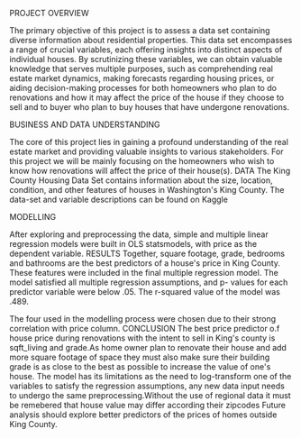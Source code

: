 PROJECT OVERVIEW

The primary objective of this project is to assess a data set containing diverse
information about residential properties. This data set encompasses a range of crucial
variables, each offering insights into distinct aspects of individual houses. By
scrutinizing these variables, we can obtain valuable knowledge that serves multiple
purposes, such as comprehending real estate market dynamics, making forecasts
regarding housing prices, or aiding decision-making processes for both homeowners
who plan to do renovations and how it may affect the price of the house if they choose
to sell and to buyer who plan to buy houses that have undergone renovations. 

BUSINESS AND DATA UNDERSTANDING

The core of this project lies in gaining a profound understanding of the real estate
market and providing valuable insights to various stakeholders. For this project we
will be mainly focusing on the homeowners who wish to know how renovations will
affect the price of their house(s). DATA
The King County Housing Data Set contains information about the size, location, condition, and other features of houses in Washington's King County. The data-set
and variable descriptions can be found on Kaggle

MODELLING

After exploring and preprocessing the data, simple and multiple linear regression
models were built in OLS statsmodels, with price as the dependent variable. RESULTS
Together, square footage, grade, bedrooms and bathrooms are the best predictors of a
house's price in King County. These features were included in the final multiple
regression model. The model satisfied all multiple regression assumptions, and p- values for each predictor variable were below .05. The r-squared value of the model
was .489.

The four used in the modelling process were chosen due to their strong
correlation with price column. CONCLUSION
The best price predictor o.f house price during renovations with the intent to sell in
King's county is sqft_living and grade.As home owner plan to renovate their house
and add more square footage of space they must also make sure their building grade is
as close to the best as possible to increase the value of one's house. The model has its limitations as the need to log-transform one of the variables to
satisfy the regression assumptions, any new data input needs to undergo the same
preprocessing.Without the use of regional data it must be remebered that house value
may differ according their zipcodes
Future analysis should explore better predictors of the prices of homes outside King
County.
